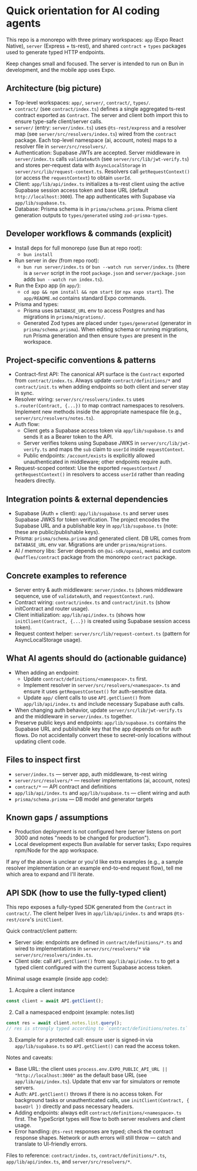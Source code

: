 <!-- GitHub Copilot instructions for contributors and automated coding agents -->

# Quick orientation for AI coding agents

This repo is a monorepo with three primary workspaces: `app` (Expo React Native), `server` (Express + ts-rest), and shared `contract` + `types` packages used to generate typed HTTP endpoints.

Keep changes small and focused. The server is intended to run on Bun in development, and the mobile app uses Expo.

## Architecture (big picture)

- Top-level workspaces: `app/`, `server/`, `contract/`, `types/`.
- `contract/` (see `contract/index.ts`) defines a single aggregated ts-rest contract exported as `Contract`. The server and client both import this to ensure type-safe client/server calls.
- `server/` (entry: `server/index.ts`) uses `@ts-rest/express` and a resolver map (see `server/src/resolvers/index.ts`) wired from the `contract` package. Each top-level namespace (ai, account, notes) maps to a resolver file in `server/src/resolvers/`.
- Authentication: Supabase JWTs are accepted. Server middleware in `server/index.ts` calls `validateAuth` (see `server/src/lib/jwt-verify.ts`) and stores per-request data with `AsyncLocalStorage` in `server/src/lib/request-context.ts`. Resolvers call `getRequestContext()` (or access the `requestContext`) to obtain `userId`.
- Client: `app/lib/api/index.ts` initializes a ts-rest client using the active Supabase session access token and base URL (default `http://localhost:3000`). The app authenticates with Supabase via `app/lib/supabase.ts`.
- Database: Prisma schema is in `prisma/schema.prisma`. Prisma client generation outputs to `types/generated` using `zod-prisma-types`.

## Developer workflows & commands (explicit)

- Install deps for full monorepo (use Bun at repo root):
  - `bun install`
- Run server in dev (from repo root):
  - `bun run server/index.ts` or `bun --watch run server/index.ts` (there is a `server` script in the root `package.json` and `server/package.json` adds `bun --watch run index.ts`).
- Run the Expo app (in `app/`):
  - `cd app && npm install && npm start` (or `npx expo start`). The `app/README.md` contains standard Expo commands.
- Prisma and types:
  - Prisma uses `DATABASE_URL` env to access Postgres and has migrations in `prisma/migrations/`.
  - Generated Zod types are placed under `types/generated` (generator in `prisma/schema.prisma`). When editing schema or running migrations, run Prisma generation and then ensure `types` are present in the workspace.

## Project-specific conventions & patterns

- Contract-first API: The canonical API surface is the `Contract` exported from `contract/index.ts`. Always update `contract/definitions/*` and `contract/init.ts` when adding endpoints so both client and server stay in sync.
- Resolver wiring: `server/src/resolvers/index.ts` uses `s.router(Contract, {...})` to map contract namespaces to resolvers. Implement new methods inside the appropriate namespace file (e.g., `server/src/resolvers/notes.ts`).
- Auth flow:
  - Client gets a Supabase access token via `app/lib/supabase.ts` and sends it as a Bearer token to the API.
  - Server verifies tokens using Supabase JWKS in `server/src/lib/jwt-verify.ts` and maps the `sub` claim to `userId` inside `requestContext`.
  - Public endpoints: `/account/exists` is explicitly allowed unauthenticated in middleware; other endpoints require auth.
- Request-scoped context: Use the exported `requestContext` / `getRequestContext()` in resolvers to access `userId` rather than reading headers directly.

## Integration points & external dependencies

- Supabase (Auth + client): `app/lib/supabase.ts` and server uses Supabase JWKS for token verification. The project encodes the Supabase URL and a publishable key in `app/lib/supabase.ts` (note: these are public/publishable keys).
- Prisma: `prisma/schema.prisma` and generated client. DB URL comes from `DATABASE_URL` env var. Migrations are under `prisma/migrations`.
- AI / memory libs: Server depends on `@ai-sdk/openai`, `mem0ai` and custom `@waffles/contract` package from the monorepo `contract` package.

## Concrete examples to reference

- Server entry & auth middleware: `server/index.ts` (shows middleware sequence, use of `validateAuth`, and `requestContext.run`).
- Contract wiring: `contract/index.ts` and `contract/init.ts` (show initContract and router usage).
- Client initialization: `app/lib/api/index.ts` (shows how `initClient(Contract, {...})` is created using Supabase session access token).
- Request context helper: `server/src/lib/request-context.ts` (pattern for AsyncLocalStorage usage).

## What AI agents should do (actionable guidance)

- When adding an endpoint:
  - Update `contract/definitions/<namespace>.ts` first.
  - Implement resolver in `server/src/resolvers/<namespace>.ts` and ensure it uses `getRequestContext()` for auth-sensitive data.
  - Update `app/` client calls to use `API.getClient()` from `app/lib/api/index.ts` and include necessary Supabase auth calls.
- When changing auth behavior, update `server/src/lib/jwt-verify.ts` and the middleware in `server/index.ts` together.
- Preserve public keys and endpoints: `app/lib/supabase.ts` contains the Supabase URL and publishable key that the app depends on for auth flows. Do not accidentally convert these to secret-only locations without updating client code.

## Files to inspect first

- `server/index.ts` — server app, auth middleware, ts-rest wiring
- `server/src/resolvers/*` — resolver implementations (ai, account, notes)
- `contract/*` — API contract and definitions
- `app/lib/api/index.ts` and `app/lib/supabase.ts` — client wiring and auth
- `prisma/schema.prisma` — DB model and generator targets

## Known gaps / assumptions

- Production deployment is not configured here (server listens on port 3000 and notes "needs to be changed for production").
- Local development expects Bun available for server tasks; Expo requires npm/Node for the app workspace.

If any of the above is unclear or you'd like extra examples (e.g., a sample resolver implementation or an example end-to-end request flow), tell me which area to expand and I'll iterate.

## API SDK (how to use the fully-typed client)

This repo exposes a fully-typed SDK generated from the `Contract` in `contract/`. The client helper lives in `app/lib/api/index.ts` and wraps `@ts-rest/core`'s `initClient`.

Quick contract/client pattern:

- Server side: endpoints are defined in `contract/definitions/*.ts` and wired to implementations in `server/src/resolvers/*` via `server/src/resolvers/index.ts`.
- Client side: call `API.getClient()` from `app/lib/api/index.ts` to get a typed client configured with the current Supabase access token.

Minimal usage example (inside app code):

1. Acquire a client instance

```ts
const client = await API.getClient();
```

2. Call a namespaced endpoint (example: notes.list)

```ts
const res = await client.notes.list.query();
// res is strongly typed according to `contract/definitions/notes.ts`
```

3. Example for a protected call: ensure user is signed-in via `app/lib/supabase.ts` so `API.getClient()` can read the access token.

Notes and caveats:

- Base URL: the client uses `process.env.EXPO_PUBLIC_API_URL || "http://localhost:3000"` as the default base URL (see `app/lib/api/index.ts`). Update that env var for simulators or remote servers.
- Auth: `API.getClient()` throws if there is no access token. For background tasks or unauthenticated calls, use `initClient(Contract, { baseUrl })` directly and pass necessary headers.
- Adding endpoints: always edit `contract/definitions/<namespace>.ts` first. The TypeScript types will flow to both server resolvers and client usage.
- Error handling: `@ts-rest` responses are typed; check the contract response shapes. Network or auth errors will still throw — catch and translate to UI-friendly errors.

Files to reference: `contract/index.ts`, `contract/definitions/*.ts`, `app/lib/api/index.ts`, and `server/src/resolvers/*`.
